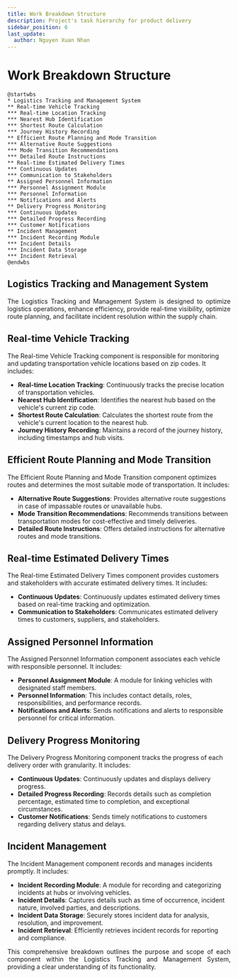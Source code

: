 ```yaml
---
title: Work Breakdown Structure
description: Project's task hierarchy for product delivery
sidebar_position: 6
last_update:
  author: Nguyen Xuan Nhan
---
```


# Work Breakdown Structure

```plantuml
@startwbs
* Logistics Tracking and Management System
** Real-time Vehicle Tracking
*** Real-time Location Tracking
*** Nearest Hub Identification
*** Shortest Route Calculation
*** Journey History Recording
** Efficient Route Planning and Mode Transition
*** Alternative Route Suggestions
*** Mode Transition Recommendations
*** Detailed Route Instructions
** Real-time Estimated Delivery Times
*** Continuous Updates
*** Communication to Stakeholders
** Assigned Personnel Information
*** Personnel Assignment Module
*** Personnel Information
*** Notifications and Alerts
** Delivery Progress Monitoring
*** Continuous Updates
*** Detailed Progress Recording
*** Customer Notifications
** Incident Management
*** Incident Recording Module
*** Incident Details
*** Incident Data Storage
*** Incident Retrieval
@endwbs
```

## Logistics Tracking and Management System

<p align="justify">
The Logistics Tracking and Management System is designed to optimize logistics operations, enhance efficiency, provide real-time visibility, optimize route planning, and facilitate incident resolution within the supply chain.
</p>

## Real-time Vehicle Tracking

<p align="justify">

The Real-time Vehicle Tracking component is responsible for monitoring and updating transportation vehicle locations based on zip codes. It includes:

- **Real-time Location Tracking**: Continuously tracks the precise location of transportation vehicles.
- **Nearest Hub Identification**: Identifies the nearest hub based on the vehicle's current zip code.
- **Shortest Route Calculation**: Calculates the shortest route from the vehicle's current location to the nearest hub.
- **Journey History Recording**: Maintains a record of the journey history, including timestamps and hub visits.

</p>

## Efficient Route Planning and Mode Transition

<p align="justify">

The Efficient Route Planning and Mode Transition component optimizes routes and determines the most suitable mode of transportation. It includes:

- **Alternative Route Suggestions**: Provides alternative route suggestions in case of impassable routes or unavailable hubs.
- **Mode Transition Recommendations**: Recommends transitions between transportation modes for cost-effective and timely deliveries.
- **Detailed Route Instructions**: Offers detailed instructions for alternative routes and mode transitions.

</p>

## Real-time Estimated Delivery Times

<p align="justify">

The Real-time Estimated Delivery Times component provides customers and stakeholders with accurate estimated delivery times. It includes:

- **Continuous Updates**: Continuously updates estimated delivery times based on real-time tracking and optimization.
- **Communication to Stakeholders**: Communicates estimated delivery times to customers, suppliers, and stakeholders.

</p>

## Assigned Personnel Information

<p align="justify">

The Assigned Personnel Information component associates each vehicle with responsible personnel. It includes:

- **Personnel Assignment Module**: A module for linking vehicles with designated staff members.
- **Personnel Information**: This includes contact details, roles, responsibilities, and performance records.
- **Notifications and Alerts**: Sends notifications and alerts to responsible personnel for critical information.

</p>

## Delivery Progress Monitoring

<p align="justify">

The Delivery Progress Monitoring component tracks the progress of each delivery order with granularity. It includes:

- **Continuous Updates**: Continuously updates and displays delivery progress.
- **Detailed Progress Recording**: Records details such as completion percentage, estimated time to completion, and exceptional circumstances.
- **Customer Notifications**: Sends timely notifications to customers regarding delivery status and delays.

</p>

## Incident Management

<p align="justify">

The Incident Management component records and manages incidents promptly. It includes:

- **Incident Recording Module**: A module for recording and categorizing incidents at hubs or involving vehicles.
- **Incident Details**: Captures details such as time of occurrence, incident nature, involved parties, and descriptions.
- **Incident Data Storage**: Securely stores incident data for analysis, resolution, and improvement.
- **Incident Retrieval**: Efficiently retrieves incident records for reporting and compliance.

</p>

<p align="justify">
	This comprehensive breakdown outlines the purpose and scope of each component within the Logistics Tracking and Management System, providing a clear understanding of its functionality.
</p>
